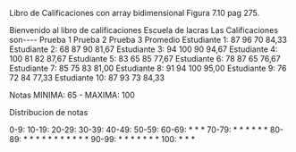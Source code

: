 Libro de Calificaciones con array bidimensional
Figura 7.10 pag 275.


Bienvenido al libro de calificaciones  Escuela de lacras
Las Calificaciones son----
								Prueba 1 Prueba 2 Prueba 3 	Promedio 
Estudiante 1:	  	87	  			96	  70		 		84,33
Estudiante 2:	  	68	 				87	  90		 		81,67
Estudiante 3:	  	94	  			100	  90		 		94,67
Estudiante 4:	  	100	  			81	  82		 		87,67
Estudiante 5:	  	83	  			65	  85		 		77,67
Estudiante 6:	  	78	  			87	  65		 		76,67
Estudiante 7:	  	85	  			75	  83		 		81,00
Estudiante 8:	  	91	  			94	  100		 		95,00
Estudiante 9:	  	76	  			72	  84		 		77,33
Estudiante 10:		87	  			93	  73		 		84,33

Notas
MINIMA: 65 - MAXIMA: 100

Distribucion de notas

0-9: 
10-19: 
20-29: 
30-39: 
40-49: 
50-59: 
60-69:  * * *
70-79:  * * * * * *
80-89:  * * * * * * * * * * *
90-99:  * * * * * * *
  100:  * * *
